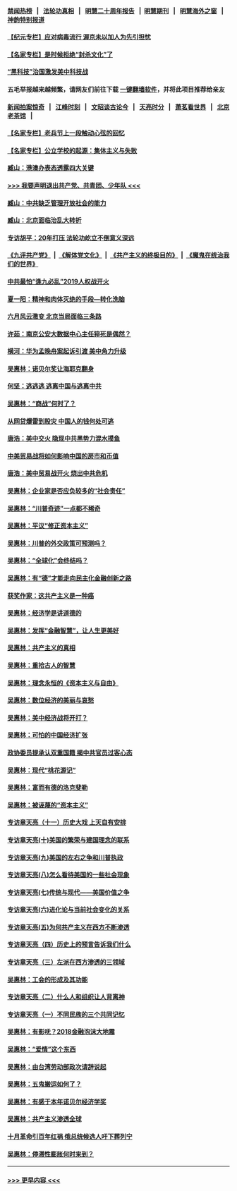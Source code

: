 #### [禁闻热榜](热点新闻.md?=0)  &nbsp;&nbsp;|&nbsp;&nbsp; [法轮功真相](https://github.com/gfw-breaker/truth/blob/master/README.md?=0) &nbsp;&nbsp;|&nbsp;&nbsp; [明慧二十周年报告](https://github.com/gfw-breaker/mh-reports/blob/master/README.md?=0) &nbsp;&nbsp;|&nbsp;&nbsp;[明慧期刊](https://github.com/gfw-breaker/mh-qikan) &nbsp;&nbsp;|&nbsp;&nbsp; [明慧海外之窗](https://github.com/gfw-breaker/mh-news/blob/master/README.md?=0) &nbsp;&nbsp;|&nbsp;&nbsp; [神韵特别报道](https://github.com/gfw-breaker/mh-news/blob/master/shenyun.md?=0)
#### [【纪元专栏】应对病毒流行 渥京未以加人为先引担忧](../pages/nsc423/n11875714.md?t=03051103) 
#### [【名家专栏】是时候拒绝“封杀文化”了](../pages/nsc423/n11814093.md?t=03051103) 
#### [“黑科技”治国激发美中科技战](../pages/nsc423/n11638056.md?t=03051103) 
#### 五毛举报越来越频繁，请网友们前往下载 [一键翻墙软件](https://github.com/gfw-breaker/ssr-accounts)，并将此项目推荐给亲友
#### [新闻拍案惊奇](https://github.com/gfw-breaker/banned-news/blob/master/pages/link4.md) &nbsp;&nbsp;|&nbsp;&nbsp; [江峰时刻](https://github.com/gfw-breaker/banned-news/blob/master/pages/link4.md) &nbsp;&nbsp;|&nbsp;&nbsp; [文昭谈古论今](https://github.com/gfw-breaker/banned-news/blob/master/pages/link4.md) &nbsp;&nbsp;|&nbsp;&nbsp; [天亮时分](https://github.com/gfw-breaker/banned-news/blob/master/pages/link4.md) &nbsp;&nbsp;|&nbsp;&nbsp; [萧茗看世界](https://github.com/gfw-breaker/banned-news/blob/master/pages/link4.md) &nbsp;&nbsp;|&nbsp;&nbsp; [北京老茶馆](https://github.com/gfw-breaker/banned-news/blob/master/pages/link4.md) &nbsp;&nbsp;|&nbsp;&nbsp; 
#### [【名家专栏】老兵节上一段触动心弦的回忆](../pages/nsc423/n11646016.md?t=03051103) 
#### [【名家专栏】公立学校的起源：集体主义与失败](../pages/nsc423/n11601833.md?t=03051103) 
#### [臧山：港澳办表态透露四大关键](../pages/nsc423/n11421628.md?t=03051103) 
#### [>>> 我要声明退出共产党、共青团、少年队 <<<](https://github.com/begood0513/goodnews/blob/master/quit/letter.md) 
#### [臧山：中共缺乏管理开放社会的能力](../pages/nsc423/n11407457.md?t=03051103) 
#### [臧山：北京面临治乱大转折](../pages/nsc423/n11406895.md?t=03051103) 
#### [专访胡平：20年打压 法轮功屹立不倒意义深远](../pages/nsc423/n11398800.md?t=03051103) 
#### [《九评共产党》](https://github.com/begood0513/9ping.md/blob/master/README.md) &nbsp;|&nbsp; [《解体党文化》](../../../../jtdwh.md/blob/master/README.md)  &nbsp;|&nbsp; [《共产主义的终极目的》](../../../../gczydzjmd.md/blob/master/README.md) &nbsp;|&nbsp; [《魔鬼在统治我们的世界》](../../../../mgztzwmdsj.md/blob/master/README.md) 
#### [中共最怕“逢九必乱”2019人权战开火](../pages/nsc423/n11385248.md?t=03051103) 
#### [夏一阳：精神和肉体灭绝的手段—转化洗脑](../pages/nsc423/n11368250.md?t=03051103) 
#### [六月风云激变 北京当局面临三条路](../pages/nsc423/n11313668.md?t=03051103) 
#### [许茹：南京公安大数据中心主任猝死是偶然？](../pages/nsc423/n11064744.md?t=03051103) 
#### [横河：华为孟晚舟案起诉引渡 美中角力升级](../pages/nsc423/n11027230.md?t=03051103) 
#### [吴惠林：诺贝尔奖让海耶克翻身](../pages/nsc423/n10890049.md?t=03051103) 
#### [何坚：逃逃逃 逃离中国与逃离中共](../pages/nsc423/n10592891.md?t=03051103) 
#### [吴惠林：“商战”何时了？](../pages/nsc423/n10573558.md?t=03051103) 
#### [从网贷爆雷到股灾 中国人的钱何处可逃](../pages/nsc423/n10572800.md?t=03051103) 
#### [唐浩：美中交火 隐现中共黑势力混水摸鱼](../pages/nsc423/n10544040.md?t=03051103) 
#### [中美贸易战将如何影响中国的房市和币值](../pages/nsc423/n10543697.md?t=03051103) 
#### [唐浩：美中贸易战开火 烧出中共危机](../pages/nsc423/n10540126.md?t=03051103) 
#### [吴惠林：企业家是否应负较多的“社会责任”](../pages/nsc423/n10535022.md?t=03051103) 
#### [吴惠林：“川普奇迹”一点都不稀奇](../pages/nsc423/n10512808.md?t=03051103) 
#### [吴惠林：平议“修正资本主义”](../pages/nsc423/n10495724.md?t=03051103) 
#### [吴惠林：川普的外交政策可预测吗？](../pages/nsc423/n10462387.md?t=03051103) 
#### [吴惠林：“全球化”会终结吗？](../pages/nsc423/n10452838.md?t=03051103) 
#### [吴惠林：有“德”才能走向民主化金融创新之路](../pages/nsc423/n10432292.md?t=03051103) 
#### [获奖作家：这共产主义是一种癌](../pages/nsc423/n10431541.md?t=03051103) 
#### [吴惠林：经济学是讲道德的](../pages/nsc423/n10398014.md?t=03051103) 
#### [吴惠林：发挥“金融智慧”，让人生更美好](../pages/nsc423/n10375019.md?t=03051103) 
#### [吴惠林：共产主义的真相](../pages/nsc423/n10351394.md?t=03051103) 
#### [吴惠林：重拾古人的智慧](../pages/nsc423/n10337691.md?t=03051103) 
#### [吴惠林：理念永恒的《资本主义与自由》](../pages/nsc423/n10316274.md?t=03051103) 
#### [吴惠林：数位经济的美丽与哀愁](../pages/nsc423/n10292946.md?t=03051103) 
#### [吴惠林：美中经济战将开打？](../pages/nsc423/n10258825.md?t=03051103) 
#### [吴惠林：可怕的中国经济扩张](../pages/nsc423/n10219147.md?t=03051103) 
#### [政协委员提承认双重国籍 揭中共官员过客心态](../pages/nsc423/n10208809.md?t=03051103) 
#### [吴惠林：现代“桃花源记”](../pages/nsc423/n10185234.md?t=03051103) 
#### [吴惠林：富而有德的洛克斐勒](../pages/nsc423/n10142264.md?t=03051103) 
#### [吴惠林：被诬蔑的“资本主义”](../pages/nsc423/n10124816.md?t=03051103) 
#### [专访章天亮（十一）历史大戏 上天自有安排](../pages/nsc423/n10094905.md?t=03051103) 
#### [专访章天亮(十)美国的繁荣与建国理念的联系](../pages/nsc423/n10094899.md?t=03051103) 
#### [专访章天亮(九)美国的左右之争和川普执政](../pages/nsc423/n10094889.md?t=03051103) 
#### [专访章天亮(八)怎么看待美国的一些社会现象](../pages/nsc423/n10094857.md?t=03051103) 
#### [专访章天亮(七)传统与现代——美国价值之争](../pages/nsc423/n10093140.md?t=03051103) 
#### [专访章天亮(六)进化论与当前社会变化的关系](../pages/nsc423/n10092036.md?t=03051103) 
#### [专访章天亮(五)为何共产主义在西方不断渗透](../pages/nsc423/n10083620.md?t=03051103) 
#### [专访章天亮（四）历史上的预言告诉我们什么](../pages/nsc423/n10083606.md?t=03051103) 
#### [专访章天亮（三）左派在西方渗透的三领域](../pages/nsc423/n10081115.md?t=03051103) 
#### [吴惠林：工会的形成及其功能](../pages/nsc423/n10080633.md?t=03051103) 
#### [专访章天亮（二）什么人和组织让人背离神](../pages/nsc423/n10076637.md?t=03051103) 
#### [专访章天亮（一）不同民族的三个共同记忆](../pages/nsc423/n10074188.md?t=03051103) 
#### [吴惠林：有影呒？2018金融泡沫大地震](../pages/nsc423/n10040534.md?t=03051103) 
#### [吴惠林：“爱情”这个东西](../pages/nsc423/n10019423.md?t=03051103) 
#### [吴惠林：由台湾劳动部政次请辞说起](../pages/nsc423/n9979679.md?t=03051103) 
#### [吴惠林：五鬼搬运如何了？](../pages/nsc423/n9925338.md?t=03051103) 
#### [吴惠林：有感于本年诺贝尔经济学奖](../pages/nsc423/n9871883.md?t=03051103) 
#### [吴惠林：共产主义渗透全球](../pages/nsc423/n9812748.md?t=03051103) 
#### [十月革命引百年红祸 俄总统候选人吁下葬列宁](../pages/nsc423/n9810182.md?t=03051103) 
#### [吴惠林：停滞性膨胀何时来到？](../pages/nsc423/n9764136.md?t=03051103) 

----
#### [ >>> 更早内容 <<< ](../indexes/nsc423-earlier.md)

